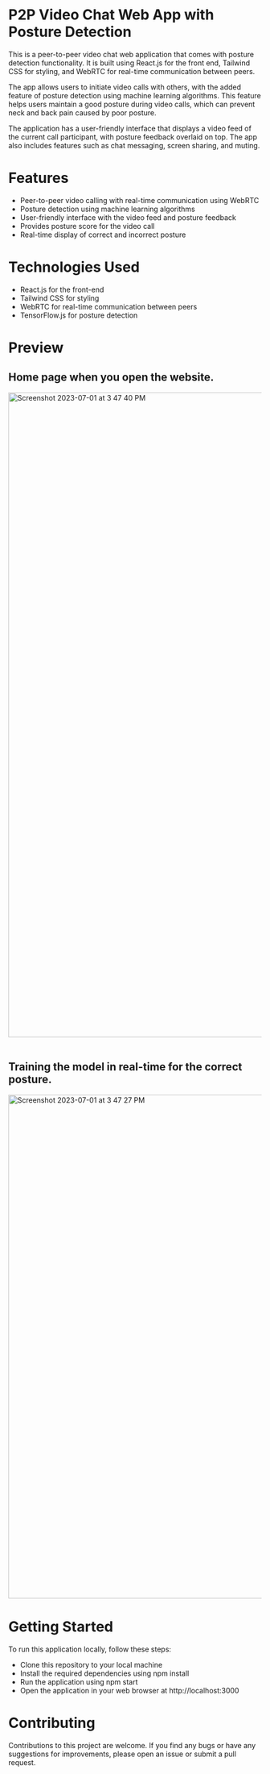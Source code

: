 # P2P Video Chat Web App with Posture Detection
This is a peer-to-peer video chat web application that comes with posture detection functionality. It is built using React.js for the front end, Tailwind CSS for styling, and WebRTC for real-time communication between peers.

The app allows users to initiate video calls with others, with the added feature of posture detection using machine learning algorithms. This feature helps users maintain a good posture during video calls, which can prevent neck and back pain caused by poor posture.

The application has a user-friendly interface that displays a video feed of the current call participant, with posture feedback overlaid on top. The app also includes features such as chat messaging, screen sharing, and muting.

# Features
- Peer-to-peer video calling with real-time communication using WebRTC
- Posture detection using machine learning algorithms
- User-friendly interface with the video feed and posture feedback
- Provides posture score for the video call
- Real-time display of correct and incorrect posture
# Technologies Used
- React.js for the front-end
- Tailwind CSS for styling
- WebRTC for real-time communication between peers
- TensorFlow.js for posture detection
# Preview
## Home page when you open the website.
<img width="1280" alt="Screenshot 2023-07-01 at 3 47 40 PM" src="https://github.com/Karanchaudhary350/P2P-Video-Chat/assets/78443850/5ae2787d-d5d8-4034-addd-b829caa4a0b6">
<br />
<br />

## Training the model in real-time for the correct posture.
<img width="1000" alt="Screenshot 2023-07-01 at 3 47 27 PM" src="https://github.com/Karanchaudhary350/P2P-Video-Chat/assets/78443850/ddd88f96-aebc-4e7b-9155-dcbff9ffabd5">

# Getting Started
To run this application locally, follow these steps:

- Clone this repository to your local machine
- Install the required dependencies using npm install
- Run the application using npm start
- Open the application in your web browser at http://localhost:3000
# Contributing
Contributions to this project are welcome. If you find any bugs or have any suggestions for improvements, please open an issue or submit a pull request.
